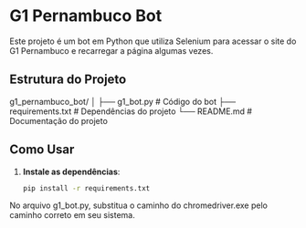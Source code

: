 # G1 Pernambuco Bot

Este projeto é um bot em Python que utiliza Selenium para acessar o site do G1 Pernambuco e recarregar a página algumas vezes.

## Estrutura do Projeto

g1_pernambuco_bot/ │ ├── g1_bot.py # Código do bot ├── requirements.txt # Dependências do projeto └── README.md # Documentação do projeto

## Como Usar

1. **Instale as dependências**:
   ```bash
   pip install -r requirements.txt

No arquivo g1_bot.py, substitua o caminho do chromedriver.exe pelo caminho correto em seu sistema.